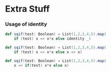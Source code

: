 # Extra Stuff


### Usage of identity
```scala
def sqif(test: Boolean) = List(1,2,3,4,5).map(
    if (test) x => x*x else identity _)

def sqif(test: Boolean) = List(1,2,3,4,5).map(
    if (test) x => x*x else x => x)

def sqif(test: Boolean) = List(1,2,3,4,5).map(
    x => if(test) x*x else x)

```
